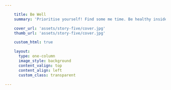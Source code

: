 ```yaml
---

    title: Be Well
    summary: 'Prioritise yourself! Find some me time. Be healthy inside and out. cuptate ndigent quatet iuntinctum a vel ipid essimus vernat qui dolorero es eraturiam'

    cover_url: 'assets/story-five/cover.jpg'
    thumb_url: 'assets/story-five/cover.jpg'

    custom_html: true

    layout:
      type: one-column
      image_style: background
      content_valign: top
      content_align: left
      custom_class: transparent

---
```



